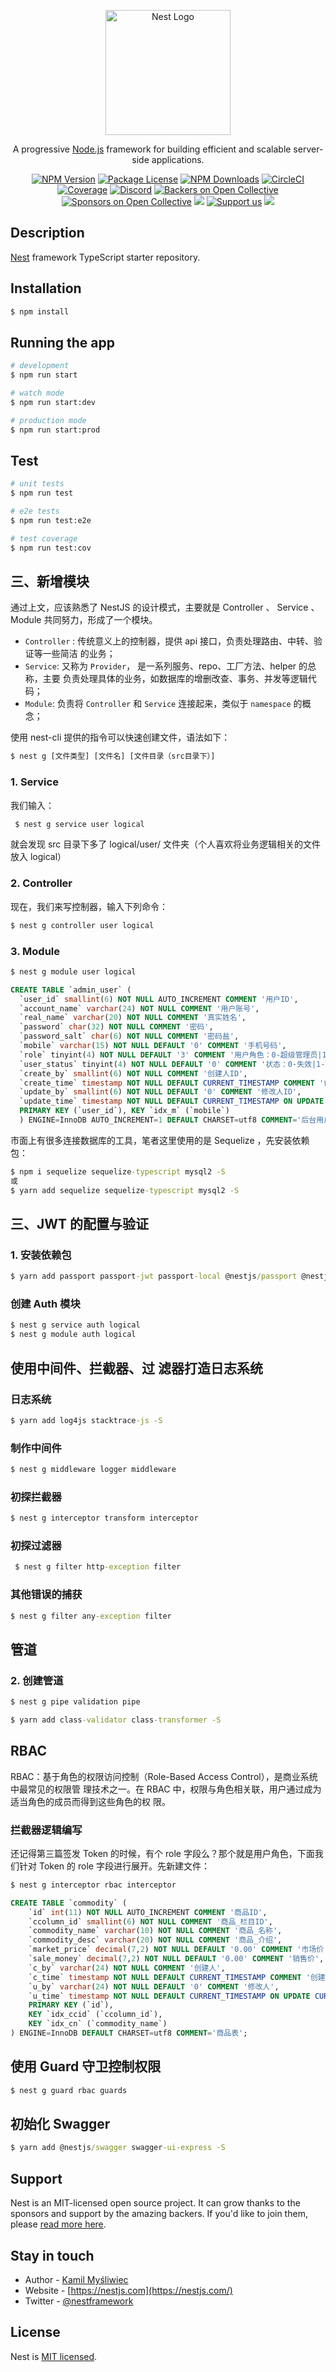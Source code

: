 <p align="center">
  <a href="http://nestjs.com/" target="blank"><img src="https://nestjs.com/img/logo-small.svg" width="200" alt="Nest Logo" /></a>
</p>

[circleci-image]: https://img.shields.io/circleci/build/github/nestjs/nest/master?token=abc123def456
[circleci-url]: https://circleci.com/gh/nestjs/nest

  <p align="center">A progressive <a href="http://nodejs.org" target="_blank">Node.js</a> framework for building efficient and scalable server-side applications.</p>
    <p align="center">
<a href="https://www.npmjs.com/~nestjscore" target="_blank"><img src="https://img.shields.io/npm/v/@nestjs/core.svg" alt="NPM Version" /></a>
<a href="https://www.npmjs.com/~nestjscore" target="_blank"><img src="https://img.shields.io/npm/l/@nestjs/core.svg" alt="Package License" /></a>
<a href="https://www.npmjs.com/~nestjscore" target="_blank"><img src="https://img.shields.io/npm/dm/@nestjs/common.svg" alt="NPM Downloads" /></a>
<a href="https://circleci.com/gh/nestjs/nest" target="_blank"><img src="https://img.shields.io/circleci/build/github/nestjs/nest/master" alt="CircleCI" /></a>
<a href="https://coveralls.io/github/nestjs/nest?branch=master" target="_blank"><img src="https://coveralls.io/repos/github/nestjs/nest/badge.svg?branch=master#9" alt="Coverage" /></a>
<a href="https://discord.gg/G7Qnnhy" target="_blank"><img src="https://img.shields.io/badge/discord-online-brightgreen.svg" alt="Discord"/></a>
<a href="https://opencollective.com/nest#backer" target="_blank"><img src="https://opencollective.com/nest/backers/badge.svg" alt="Backers on Open Collective" /></a>
<a href="https://opencollective.com/nest#sponsor" target="_blank"><img src="https://opencollective.com/nest/sponsors/badge.svg" alt="Sponsors on Open Collective" /></a>
  <a href="https://paypal.me/kamilmysliwiec" target="_blank"><img src="https://img.shields.io/badge/Donate-PayPal-ff3f59.svg"/></a>
    <a href="https://opencollective.com/nest#sponsor"  target="_blank"><img src="https://img.shields.io/badge/Support%20us-Open%20Collective-41B883.svg" alt="Support us"></a>
  <a href="https://twitter.com/nestframework" target="_blank"><img src="https://img.shields.io/twitter/follow/nestframework.svg?style=social&label=Follow"></a>
</p>
  <!--[![Backers on Open Collective](https://opencollective.com/nest/backers/badge.svg)](https://opencollective.com/nest#backer)
  [![Sponsors on Open Collective](https://opencollective.com/nest/sponsors/badge.svg)](https://opencollective.com/nest#sponsor)-->

## Description

[Nest](https://github.com/nestjs/nest) framework TypeScript starter repository.

## Installation

```bash
$ npm install
```

## Running the app

```bash
# development
$ npm run start

# watch mode
$ npm run start:dev

# production mode
$ npm run start:prod
```

## Test

```bash
# unit tests
$ npm run test

# e2e tests
$ npm run test:e2e

# test coverage
$ npm run test:cov
```
## 三、新增模块
通过上文，应该熟悉了 NestJS 的设计模式，主要就是 Controller 、 Service 、 Module 共同努力，形成了一个模块。
- `Controller` : 传统意义上的控制器，提供 api 接口，负责处理路由、中转、验证等一些简洁 的业务；
- `Service`: 又称为 `Provider`， 是一系列服务、repo、工厂方法、helper 的总称，主要 负责处理具体的业务，如数据库的增删改查、事务、并发等逻辑代码；
- `Module`: 负责将 `Controller` 和 `Service` 连接起来，类似于 `namespace` 的概念；

使用 nest-cli 提供的指令可以快速创建文件，语法如下：
```cmd
$ nest g [文件类型] [文件名] [文件目录（src目录下）]
```
### 1. Service
我们输入：
```cmd
 $ nest g service user logical
```
就会发现 src 目录下多了 logical/user/ 文件夹（个人喜欢将业务逻辑相关的文件放入 logical）
### 2. Controller
现在，我们来写控制器，输入下列命令：
```cmd
$ nest g controller user logical
```
### 3. Module
```cmd
$ nest g module user logical
```
```sql
CREATE TABLE `admin_user` (
  `user_id` smallint(6) NOT NULL AUTO_INCREMENT COMMENT '用户ID',
  `account_name` varchar(24) NOT NULL COMMENT '用户账号',
  `real_name` varchar(20) NOT NULL COMMENT '真实姓名',
  `password` char(32) NOT NULL COMMENT '密码',
  `password_salt` char(6) NOT NULL COMMENT '密码盐',
  `mobile` varchar(15) NOT NULL DEFAULT '0' COMMENT '手机号码',
  `role` tinyint(4) NOT NULL DEFAULT '3' COMMENT '用户角色：0-超级管理员|1-管理 员|2-开发&测试&运营|3-普通用户（只能查看）',
  `user_status` tinyint(4) NOT NULL DEFAULT '0' COMMENT '状态：0-失效|1-有效|2-删 除',
  `create_by` smallint(6) NOT NULL COMMENT '创建人ID',
  `create_time` timestamp NOT NULL DEFAULT CURRENT_TIMESTAMP COMMENT '创建时间',
  `update_by` smallint(6) NOT NULL DEFAULT '0' COMMENT '修改人ID',
  `update_time` timestamp NOT NULL DEFAULT CURRENT_TIMESTAMP ON UPDATE CURRENT_TIMESTAMP COMMENT '修改时间',
  PRIMARY KEY (`user_id`), KEY `idx_m` (`mobile`)
  ) ENGINE=InnoDB AUTO_INCREMENT=1 DEFAULT CHARSET=utf8 COMMENT='后台用户表';
```
市面上有很多连接数据库的工具，笔者这里使用的是 Sequelize ，先安装依赖包：
```cmd
$ npm i sequelize sequelize-typescript mysql2 -S
或
$ yarn add sequelize sequelize-typescript mysql2 -S
```

## 三、JWT 的配置与验证
### 1. 安装依赖包
```cmd
$ yarn add passport passport-jwt passport-local @nestjs/passport @nestjs/jwt -S
```

### 创建 Auth 模块
```cmd
$ nest g service auth logical
$ nest g module auth logical
```
## 使用中间件、拦截器、过 滤器打造日志系统
### 日志系统

```cmd
$ yarn add log4js stacktrace-js -S
```
### 制作中间件
```cmd
$ nest g middleware logger middleware
```
### 初探拦截器

```cmd
$ nest g interceptor transform interceptor
```
### 初探过滤器

```cmd
 $ nest g filter http-exception filter
```
### 其他错误的捕获
```cmd
$ nest g filter any-exception filter
```
## 管道
### 2. 创建管道
```cmd
$ nest g pipe validation pipe
```
```cmd
$ yarn add class-validator class-transformer -S
```
## RBAC

RBAC：基于角色的权限访问控制（Role-Based Access Control），是商业系统中最常见的权限管 理技术之一。在 RBAC 中，权限与角色相关联，用户通过成为适当角色的成员而得到这些角色的权 限。

### 拦截器逻辑编写
还记得第三篇签发 Token 的时候，有个 role 字段么？那个就是用户角色，下面我们针对 Token 的 role 字段进行展开。先新建文件：
```cmd
$ nest g interceptor rbac interceptor
```

```SQL
CREATE TABLE `commodity` (
	`id` int(11) NOT NULL AUTO_INCREMENT COMMENT '商品ID',
	`ccolumn_id` smallint(6) NOT NULL COMMENT '商品_栏目ID',
	`commodity_name` varchar(10) NOT NULL COMMENT '商品_名称',
	`commodity_desc` varchar(20) NOT NULL COMMENT '商品_介绍',
	`market_price` decimal(7,2) NOT NULL DEFAULT '0.00' COMMENT '市场价',
	`sale_money` decimal(7,2) NOT NULL DEFAULT '0.00' COMMENT '销售价',
	`c_by` varchar(24) NOT NULL COMMENT '创建人',
	`c_time` timestamp NOT NULL DEFAULT CURRENT_TIMESTAMP COMMENT '创建时间',
	`u_by` varchar(24) NOT NULL DEFAULT '0' COMMENT '修改人',
	`u_time` timestamp NOT NULL DEFAULT CURRENT_TIMESTAMP ON UPDATE CURRENT_TIMESTAMP COMMENT '修改时间',
	PRIMARY KEY (`id`),
	KEY `idx_ccid` (`ccolumn_id`),
	KEY `idx_cn` (`commodity_name`)
) ENGINE=InnoDB DEFAULT CHARSET=utf8 COMMENT='商品表';
```

## 使用 Guard 守卫控制权限
```cmd
$ nest g guard rbac guards
```

## 初始化 Swagger
```cmd
$ yarn add @nestjs/swagger swagger-ui-express -S
```
## Support

Nest is an MIT-licensed open source project. It can grow thanks to the sponsors and support by the amazing backers. If you'd like to join them, please [read more here](https://docs.nestjs.com/support).

## Stay in touch

- Author - [Kamil Myśliwiec](https://kamilmysliwiec.com)
- Website - [https://nestjs.com](https://nestjs.com/)
- Twitter - [@nestframework](https://twitter.com/nestframework)

## License

Nest is [MIT licensed](LICENSE).
